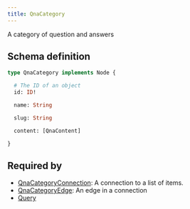 ```yaml
---
title: QnaCategory
---
```


A category of question and answers

## Schema definition
```graphql
type QnaCategory implements Node {

  # The ID of an object
  id: ID! 

  name: String 

  slug: String 

  content: [QnaContent] 

}
```
## Required by
* [QnaCategoryConnection](graphql/schema/qnacategoryconnection.md): A connection to a list of items.
* [QnaCategoryEdge](graphql/schema/qnacategoryedge.md): An edge in a connection
* [Query](graphql/schema/query.md)
